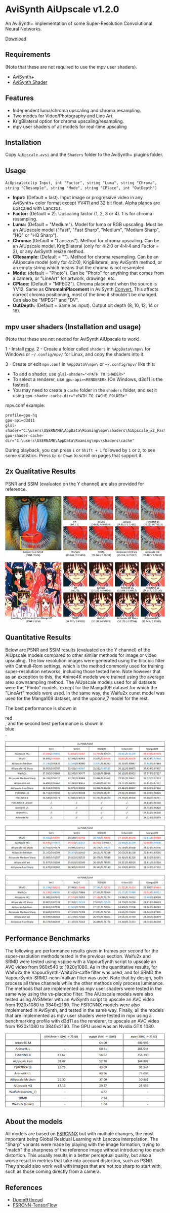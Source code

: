 # AviSynth AiUpscale v1.2.0
An AviSynth+ implementation of some Super-Resolution Convolutional Neural Networks.

[Download](https://github.com/Alexkral/AviSynthAiUpscale/releases/tag/v1.2.0 "Download")


## Requirements
(Note that these are not required to use the mpv user shaders).

- [AviSynth+](https://github.com/AviSynth/AviSynthPlus/releases "Avisinth+")
- [AviSynth Shader](https://github.com/mysteryx93/AviSynthShader/releases "AviSynth Shader")

## Features
- Independent luma/chroma upscaling and chroma resampling.
- Two modes for Video/Photography and Line Art.
- KrigBilateral option for chroma upscaling/resampling.
- mpv user shaders of all models for real-time upscaling

## Installation
Copy `AiUpscale.avsi` and the `Shaders` folder to the AviSynth+ plugins folder.
## Usage


    AiUpscale(clip Input, int "Factor", string "Luma", string "Chroma", string "CResample", string "Mode", string "CPlace", int "OutDepth")
- **Input:** (Default = last). Input image or progressive video in any AviSynth+ color format except YV411 and 32 bit float. Alpha planes are upscaled with Lanczos.
- **Factor:** (Default = 2). Upscaling factor (1, 2, 3 or 4). 1 is for chroma resampling.
- **Luma:** (Default = "Medium"). Model for luma or RGB upscaling. Must be an AiUpscale model ("Fast", "Fast Sharp", "Medium", "Medium Sharp", "HQ" or "HQ Sharp").
- **Chroma:** (Default = "Lanczos"). Method for chroma upscaling. Can be an AiUpscale model, KrigBilateral (only for 4:2:0 or 4:4:4 and Factor = 2), or any AviSynth resize method.
- **CResample:** (Default = ""). Method for chroma resampling. Can be an AiUpscale model (only for 4:2:0), KrigBilateral, any AviSynth method, or an empty string which means that the chroma is not resampled.
- **Mode:** (default = "Photo"). Can be "Photo" for anything that comes from a camera, or "LineArt" for artwork, drawings, etc.
- **CPlace:** (Default = "MPEG2"). Chroma placement when the source is YV12. Same as **ChromaInPlacement** in AviSynth [Convert.](http://avisynth.nl/index.php/Convert "Convert.") This affects correct chroma positioning, most of the time it shouldn't be changed. Can also be "MPEG1" and "DV".
- **OutDepth:** (Default = Same as input). Output bit depth (8, 10, 12, 14 or 16).

## mpv user shaders (Installation and usage)
(Note that these are not needed for AviSynth AiUpscale to work).

1 - Install [mpv](https://mpv.io/ "mpv").
2 - Create a folder called `shaders` in `%AppData%\mpv\` for Windows or `~/.config/mpv/` for Linux, and copy the shaders into it.

3 - Create or edit `mpv.conf` in `%AppData%\mpv\` or `~/.config/mpv/` like this:
- To add a shader, use `glsl-shader="<PATH TO SHADER>"`
- To select a renderer, use `gpu-api=<RENDERER>` (On Windows, d3d11 is the fastest).
- You may need to create a `cache` folder in the `shaders` folder, and set it using `gpu-shader-cache-dir="<PATH TO CACHE FOLDER>"`

mpv.conf example: 

    profile=gpu-hq
    gpu-api=d3d11
    glsl-shader="C:\users\USERNAME\AppData\Roaming\mpv\shaders\AiUpscale_x2_Fast_Photo.glsl"
    gpu-shader-cache-dir="C:\users\USERNAME\AppData\Roaming\mpv\shaders\cache"

During playback, you can press `i` or `Shift + i` followed by `1` or `2`, to see some statistics. Press `Up` or `Down` to scroll on pages that support it.
## 2x Qualitative Results
PSNR and SSIM (evaluated on the Y channel) are also provided for reference.

![](https://github.com/Alexkral/AviSynthAiUpscale/blob/master/figures/cmp_01.png)

![](https://github.com/Alexkral/AviSynthAiUpscale/blob/master/figures/cmp_02.png)

## Quantitative Results
Below are PSNR and SSIM results (evaluated on the Y channel) of the AiUpscale models compared to other similar methods for image or video upscaling. The low resolution images were generated using the bicubic filter with Catmull-Rom settings, which is the method commonly used for training super-resolution networks, including those tested here. Note however that as an exception to this, the Anime4K models were trained using the average area downsampling method. The AiUpscale models used for all datasets were the "Photo" models, except for the Manga109 dataset for which the "LineArt" models were used. In the same way, the Waifu2x cunet model was used for the Manga109 dataset, and the upconv_7 model for the rest. 

The best performance is shown in <div class="text-red mb-2">red</div>, and the second best performance is shown in <div class="text-blue mb-2">blue</div>.

![](https://github.com/Alexkral/AviSynthAiUpscale/blob/master/figures/2x.png)

![](https://github.com/Alexkral/AviSynthAiUpscale/blob/master/figures/3x.png)

![](https://github.com/Alexkral/AviSynthAiUpscale/blob/master/figures/4x.png)

## Performance Benchmarks
The following are performance results given in frames per second for the super-resolution methods tested in the previous section. Waifu2x and SRMD were tested using vspipe with a VapourSynth script to upscale an AVC video from 960x540 to 1920x1080. As in the quantitative results, for Waifu2x the VapourSynth-Waifu2x-caffe filter was used, and for SRMD the VapourSynth-SRMD-ncnn-Vulkan filter was used. Note that by design, both process all three channels while the other methods only process luminance. The methods that are implemented as mpv user shaders were tested in the same way using the vs-placebo filter. The AiUpscale models were also tested using AVSMeter with an AviSynth script to upscale an AVC video from 1920x1080 to 3840x2160. The FSRCNNX models were also implemented in AviSynth, and tested in the same way. Finally, all the models that are implemented as mpv user shaders were tested in mpv using a benchmarking profile  with d3d11 as the renderer, to upscale an AVC video from 1920x1080 to 3840x2160. The GPU used was an Nvidia GTX 1080.

![](https://github.com/Alexkral/AviSynthAiUpscale/blob/master/figures/perf.png)

## About the models
All models are based on [FSRCNNX](https://github.com/igv/FSRCNN-TensorFlow "FSRCNNX") but with multiple changes, the most important being Global Residual Learning with Lanczos interpolation. The "Sharp" variants were made by playing with the image formation, trying to "match" the sharpness of the reference image without introducing too much distortion. This usually results in a better perceptual quality, but also a worse result in metrics that take into account distortion, such as PSNR. They should also work well with images that are not too sharp to start with, such as those coming directly from a camera.

## References
- [Doom9 thread](https://forum.doom9.org/showthread.php?t=181665 "Doom9 thread")
- [FSRCNN-TensorFlow](https://github.com/igv/FSRCNN-TensorFlow "FSRCNN-TensorFlow")

